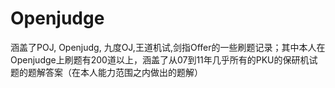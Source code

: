 # Openjudge
涵盖了POJ, Openjudg, 九度OJ,王道机试,剑指Offer的一些刷题记录；其中本人在Openjudge上刷题有200道以上，涵盖了从07到11年几乎所有的PKU的保研机试题的题解答案（在本人能力范围之内做出的题解）

